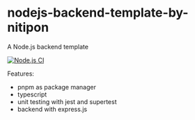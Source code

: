 # nodejs-backend-template-by-nitipon

A Node.js backend template

[![Node.js CI](https://github.com/nitipon-apaisri/nodejs-backend-template-by-nitipon/actions/workflows/node.js.yml/badge.svg?branch=main&event=push)](https://github.com/nitipon-apaisri/nodejs-backend-template-by-nitipon/actions/workflows/node.js.yml)

Features:
- pnpm as package manager
- typescript
- unit testing with jest and supertest
- backend with express.js
